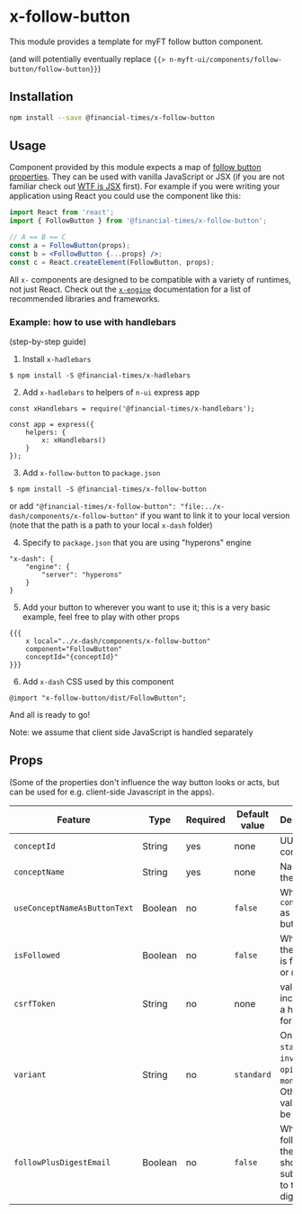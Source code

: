 # x-follow-button

This module provides a template for myFT follow button component.

(and will potentially eventually replace `{{> n-myft-ui/components/follow-button/follow-button}}`)

## Installation

```bash
npm install --save @financial-times/x-follow-button
```

[engine]: https://github.com/Financial-Times/x-dash/tree/master/packages/x-engine

## Usage

Component provided by this module expects a map of [follow button properties](#properties). They can be used with vanilla JavaScript or JSX (if you are not familiar check out [WTF is JSX][jsx-wtf] first). For example if you were writing your application using React you could use the component like this:

```jsx
import React from 'react';
import { FollowButton } from '@financial-times/x-follow-button';

// A == B == C
const a = FollowButton(props);
const b = <FollowButton {...props} />;
const c = React.createElement(FollowButton, props);
```

All `x-` components are designed to be compatible with a variety of runtimes, not just React. Check out the [`x-engine`][engine] documentation for a list of recommended libraries and frameworks.

[jsx-wtf]: https://jasonformat.com/wtf-is-jsx/

### Example: how to use with handlebars
(step-by-step guide)

1. Install `x-hadlebars`
```
$ npm install -S @financial-times/x-hadlebars
```

2. Add `x-hadlebars` to helpers of `n-ui` express app
```
const xHandlebars = require('@financial-times/x-handlebars');

const app = express({
	helpers: {
		x: xHandlebars()
	}
});
```

3. Add `x-follow-button` to `package.json`
```
$ npm install -S @financial-times/x-follow-button
```
or add `"@financial-times/x-follow-button": "file:../x-dash/components/x-follow-button"` if you want to link it to your local version (note that the path is a path to your local `x-dash` folder)

4. Specify to `package.json` that you are using "hyperons" engine
```
"x-dash": {
    "engine": {
        "server": "hyperons"
    }
}
```

5. Add your button to wherever you want to use it; this is a very basic example, feel free to play with other props
```
{{{
    x local="../x-dash/components/x-follow-button"
    component="FollowButton"
    conceptId="{conceptId}"
}}}
```

6. Add `x-dash` CSS used by this component
```
@import "x-follow-button/dist/FollowButton";
```

And all is ready to go!

Note: we assume that client side JavaScript is handled separately

## Props

(Some of the properties don't influence the way button looks or acts, but can be used for e.g. client-side Javascript in the apps).

Feature                     | Type    | Required | Default value  | Description
----------------------------|---------|----------|----------------|---------------
`conceptId`                 | String  | yes      | none           | UUID of the concept
`conceptName`               | String  | yes      | none           | Name of the concept
`useConceptNameAsButtonText`| Boolean | no       | `false`        | Whether `conceptName` as the button text.
`isFollowed`                | Boolean | no       | `false`        | Whether the concept is followed or not.
`csrfToken`                 | String  | no       | none           | value included in a hidden form field.
`variant`                   | String  | no       | `standard`     | One of `standard`, `inverse`, `opinion` or `monochrome`. Other values will be ignored.
`followPlusDigestEmail`     | Boolean | no       | `false`        | Whether following the topic should also subscribe to the digest.
